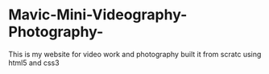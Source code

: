 # Mavic-Mini-Videography-Photography-
This is my website for video work and photography built it from scratc using html5 and css3 
